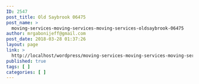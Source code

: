 ```yaml
---
ID: 2547
post_title: Old Saybrook 06475
post_name: >
  moving-services-moving-services-moving-services-oldsaybrook-06475
author: mrgabonijeff@gmail.com
post_date: 2018-03-28 01:37:26
layout: page
link: >
  http://localhost/wordpress/moving-services-moving-services-moving-services-oldsaybrook-06475/
published: true
tags: [ ]
categories: [ ]
---
```

